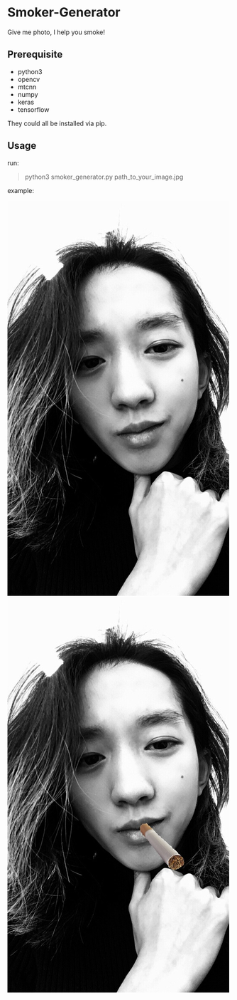 # Smoker-Generator
Give me photo, I help you smoke!

## Prerequisite

- python3
- opencv
- mtcnn
- numpy
- keras
- tensorflow


They could all be installed via pip.

## Usage
run:
> python3 smoker_generator.py path_to_your_image.jpg


example:

![before process](p1.jpg)![after process](p1.jpg_processed.jpg)